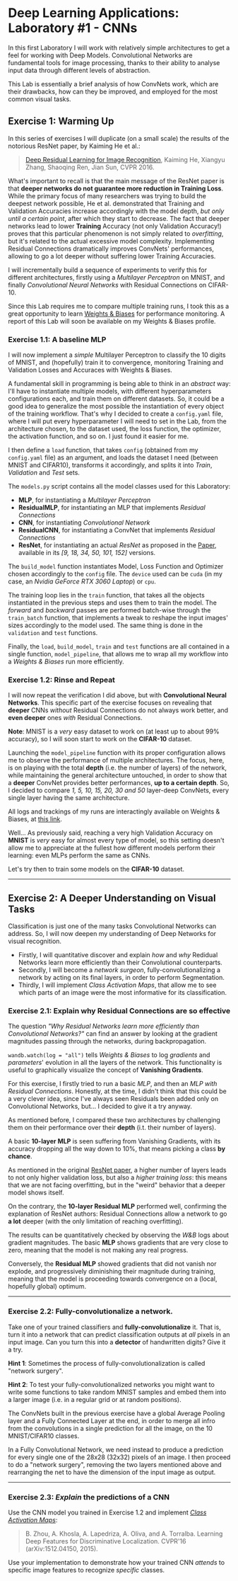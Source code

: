# Deep Learning Applications: Laboratory #1 - CNNs

In this first Laboratory I will work with relatively simple architectures to get a feel for working with Deep Models. Convolutional Networks are fundamental tools for image processing, thanks to their ability to analyse input data through different levels of abstraction.

This Lab is essentially a brief analysis of how ConvNets work, which are their drawbacks, how can they be improved, and employed for the most common visual tasks.

## Exercise 1: Warming Up
In this series of exercises I will duplicate (on a small scale) the results of the notorious ResNet paper, by Kaiming He et al.:

> [Deep Residual Learning for Image Recognition](https://arxiv.org/abs/1512.03385), Kaiming He, Xiangyu Zhang, Shaoqing Ren, Jian Sun, CVPR 2016.

What's important to recall is that the main message of the ResNet paper is that **deeper networks do not guarantee more reduction in Training Loss**. While the primary focus of many researchers was trying to build the deepest network possible, He et al. demonstrated that Training and Validation Accuracies increase accordingly with the model depth, *but only until a certain point*, after which they start to decrease. The fact that deeper networks lead to lower **Training** Accuracy (not only Validation Accuracy!) proves that this particular phenomenon is not simply related to *overfitting*, but it's related to the actual excessive model complexity.
Implementing Residual Connections dramatically improves ConvNets' performances, allowing to go a lot deeper without suffering lower Training Accuracies.

I will incrementally build a sequence of experiments to verify this for different architectures, firstly using a *Multilayer Perceptron* on MNIST, and finally *Convolutional Neural Networks* with Residual Connections on CIFAR-10.

Since this Lab requires me to compare multiple training runs, I took this as a great opportunity to learn [Weights & Biases](https://wandb.ai/site) for performance monitoring. A report of this Lab will soon be available on my Weights & Biases profile.

### Exercise 1.1: A baseline MLP

I will now implement a *simple* Multilayer Perceptron to classify the 10 digits of MNIST, and (hopefully) train it to convergence, monitoring Training and Validation Losses and Accuraces with Weights & Biases.

A fundamental skill in programming is being able to think in an *abstract* way: I'll have to instantiate multiple models, with different hyperparameters configurations each, and train them on different datasets. So, it could be a good idea to generalize the most possible the instantiation of every object of the training workflow. That's why I decided to create a `config.yaml` file, where I will put every hyperparameter I will need to set in the Lab, from the architecture chosen, to the dataset used, the loss function, the optimizer, the activation function, and so on. I just found it easier for me.

I then define a `load` function, that takes `config` (obtained from my `config.yaml` file) as an argument, and loads the dataset I need (between MNIST and CIFAR10), transforms it accordingly, and splits it into *Train*, *Validation* and *Test* sets.

The `models.py` script contains all the model classes used for this Laboratory:
+ **MLP**, for instantiating a *Multilayer Perceptron*
+ **ResidualMLP**, for instantiating an MLP that implements *Residual Connections*
+ **CNN**, for instantiating *Convolutional Network*
+ **ResidualCNN**, for instantiating a ConvNet that implements *Residual Connections*
+ **ResNet**, for instantiating an actual *ResNet* as proposed in the [Paper](https://arxiv.org/abs/1512.03385), available in its *[9, 18, 34, 50, 101, 152]* versions.

The `build_model` function instantiates Model, Loss Function and Optimizer chosen accordingly to the `config` file. The `device` used can be `cuda` (in my case, an *Nvidia GeForce RTX 3060 Laptop*) or `cpu`.

The training loop lies in the `train` function, that takes all the objects instantiated in the previous steps and uses them to train the model.
The *forward* and *backward* passes are performed batch-wise through the `train_batch` function, that implements a tweak to reshape the input images' sizes accordingly to the model used. The same thing is done in the `validation` and `test` functions.

Finally, the `load`, `build_model`, `train` and `test` functions are all contained in a single function, `model_pipeline`, that allows me to wrap all my workflow into a *Weights & Biases* run more efficiently.

### Exercise 1.2: Rinse and Repeat

I will now repeat the verification I did above, but with **Convolutional Neural Networks**.
This specific part of the exercise focuses on revealing that **deeper** CNNs *without* Residual Connections do not always work better, and **even deeper** ones *with* Residual Connections.

**Note**: MNIST is a *very* easy dataset to work on (at least up to about 99% accuracy), so I will soon start to work on the **CIFAR-10** dataset.

Launching the `model_pipeline` function with its proper configuration allows me to observe the performance of multiple architectures. The focus, here, is on playing with the total **depth** (i.e. the number of layers) of the network, while maintaining the general architecture untouched, in order to show that a **deeper** ConvNet provides better performances, **up to a certain depth**. So, I decided to compare *1, 5, 10, 15, 20, 30 and 50* layer-deep ConvNets, every single layer having the same architecture.

All logs and trackings of my runs are interactingly available on Weights & Biases, at [this link](https://wandb.ai/giovancombo/DLA_Lab1_CNN?workspace=user-giovancombo).

Well... As previously said, reaching a very high Validation Accuracy on **MNIST** is *very* easy for almost every type of model, so this setting doesn't allow me to appreciate at the fullest how different models perform their learning: even MLPs perform the same as CNNs.

Let's try then to train some models on the **CIFAR-10** dataset.

---
## Exercise 2: A Deeper Understanding on Visual Tasks

Classification is just one of the many tasks Convolutional Networks can address. So, I will now deepen my understanding of Deep Networks for visual recognition.

+ Firstly, I will quantitative discover and explain *how* and *why* Redidual Networks learn more efficiently than their Convolutional counterparts.
+ Secondly, I will become a *network surgeon*, fully-convolutionalizing a network by acting on its final layers, in order to perform Segmentation.
+ Thirdly, I will implement *Class Activation Maps*, that allow me to see which parts of an image were the most informative for its classification.

### Exercise 2.1: Explain why Residual Connections are so effective

The question *"Why Residual Networks learn more efficiently than Convolutional Networks?"* can find an answer by looking at the gradient magnitudes passing through the networks, during backpropagation.

`wandb.watch(log = "all")` tells *Weights & Biases* to log *gradients* and *parameters*' evolution in all the layers of the network. This functionality is useful to graphically visualize the concept of **Vanishing Gradients**.

For this exercise, I firstly tried to run a basic *MLP*, and then an *MLP with Residual Connections*. Honestly, at the time, I didn't think that this could be a very clever idea, since I've always seen Residuals been added only on Convolutional Networks, but... I decided to give it a try anyway.

As mentioned before, I compared these two architectures by challenging them on their performance over their **depth** (i.t. their number of layers).

A basic **10-layer MLP** is seen suffering from Vanishing Gradients, with its accuracy dropping all the way down to 10%, that means picking a class **by chance**.

As mentioned in the original [ResNet paper](https://arxiv.org/abs/1512.03385), a higher number of layers leads to not only higher validation loss, but also a *higher training loss*: this means that we are not facing overfitting, but in the "weird" behavior that a deeper model shows itself.

On the contrary, the **10-layer Residual MLP** performed well, confirming the explanation of ResNet authors: Residual Connections allow a network to go **a lot** deeper (with the only limitation of reaching overfitting).

The results can be quantitatively checked by observing the *W&B* logs about gradient magnitudes. The basic **MLP** shows gradients that are very close to zero, meaning that the model is not making any real progress.

Conversely, the **Residual MLP** showed gradients that did not vanish nor explode, and progressively diminishing their magnitude during training, meaning that the model is proceeding towards convergence on a (local, hopefully global) optimum.

---
### Exercise 2.2: Fully-convolutionalize a network.
Take one of your trained classifiers and **fully-convolutionalize** it. That is, turn it into a network that can predict classification outputs at *all* pixels in an input image. Can you turn this into a **detector** of handwritten digits? Give it a try.

**Hint 1**: Sometimes the process of fully-convolutionalization is called "network surgery".

**Hint 2**: To test your fully-convolutionalized networks you might want to write some functions to take random MNIST samples and embed them into a larger image (i.e. in a regular grid or at random positions).

The ConvNets built in the previous exercise have a global Average Pooling layer and a Fully Connected Layer at the end, in order to merge all infro from the convolutions in a single prediction for all the image, on the 10 MNIST/CIFAR10 classes.

In a Fully Convolutional Network, we need instead to produce a prediction for every single one of the 28x28 (32x32) pixels of an image. I then proceed to do a "network surgery", removing the two layers mentioned above and rearranging the net to have the dimension of the input image as output.

---
### Exercise 2.3: *Explain* the predictions of a CNN

Use the CNN model you trained in Exercise 1.2 and implement [*Class Activation Maps*](http://cnnlocalization.csail.mit.edu/#:~:text=A%20class%20activation%20map%20for,decision%20made%20by%20the%20CNN.):

> B. Zhou, A. Khosla, A. Lapedriza, A. Oliva, and A. Torralba. Learning Deep Features for Discriminative Localization. CVPR'16 (arXiv:1512.04150, 2015).

Use your implementation to demonstrate how your trained CNN *attends* to specific image features to recognize *specific* classes.
